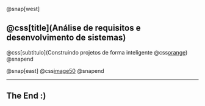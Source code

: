 @snap[west]
## @css[title](Análise de requisitos e desenvolvimento de sistemas)
@css[subtitulo](Construindo projetos de forma inteligente @css[orange]({}))
@snapend

@snap[east]
@css[image50](![destaque](images/img-1.gif))
@snapend

---

## The End :)